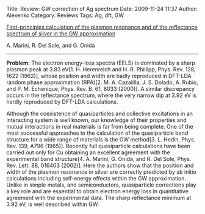 Title: Review: GW correction of Ag spectrum
Date: 2009-11-24 11:37
Author: Alexenko
Category: Reviews
Tags: Ag, dft, GW

[First-principles calculation of the plasmon resonance and of the
reflectance spectrum of silver in the GW approximation][]  

A. Marini, R. Del Sole, and G. Onida

</p>

* * * * *

</p>

**Problem:** The electron energy-loss spectra (EELS) is dominated by a
sharp plasmon peak at 3.83 eV[1. H. Herenreich and H. R. Phillipp, Phys.
Rev. 128, 1622 (1962)], whose position and width are badly reproduced in
DFT-LDA random phase approximation (RPA)[2. M. A. Cazalilla, J. S.
Dolado, A. Rubio, and P. M. Echenique, Phys. Rev. B. 61, 8033 (2000)]. A
similar discrepancy occurs in the reflectance spectrum, where the very
narrow dip at 3.92 eV is hardly reproduced by DFT-LDA calculations.

</p>

Although the coexistence of quasiparticles and collective excitations in
an interacting system is well known, our knowledge of their properties
and mutual interactions in real materials is far from being complete.
One of the most successful approaches to the calculation of the
quasiparticle band structure for a wide range of materials is the GW
method[3. L. Hedin, Phys. Rev. 139, A796 (1965)]. Recently full
quasiparticle calculations have been carried out only for Cu obtaining
an excellent agreement with the experimental band structure[4. A.
Marini, G. Onida, and R. Del Sole, Phys. Rev. Lett. 88, 016403 (2002)].
Here the authors show that the position and width of the plasmon
resonance in silver are correctly predicted by ab initio calculations
including self-energy effects within the GW approximation. Unlike in
simple metals, and semiconductors, quasiparticle corrections play a key
role and are essential to obtain electron energy loss in quantitative
agreement with the experimental data. The sharp reflectance minimum at
3.92 eV, is well described within GW.

</p>

  [First-principles calculation of the plasmon resonance and of the
  reflectance spectrum of silver in the GW approximation]: http://arxiv.org/pdf/cond-mat/0206322
